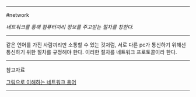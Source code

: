 
---

#network 

*네트워크를 통해 컴퓨터끼리 정보를 주고받는 절차를 칭한다.*

---

같은 언어를 가진 사람끼리만 소통할 수 있는 것처럼, 서로 다른 pc가 통신하기 위해선 통신하기 위한 절차를 규정해야 한다. 이러한 절차를 네트워크 프로토콜이라 한다.

---

참고자료

[그림으로 이해하는 네트워크 용어](https://product.kyobobook.co.kr/detail/S000001834837)

---